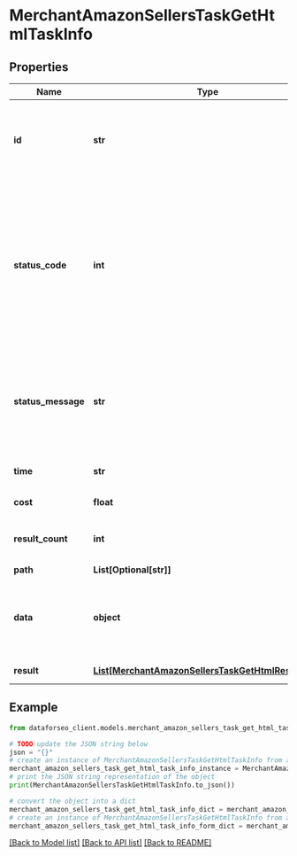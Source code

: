 # MerchantAmazonSellersTaskGetHtmlTaskInfo


## Properties

Name | Type | Description | Notes
------------ | ------------- | ------------- | -------------
**id** | **str** | task identifier unique task identifier in our system in the UUID format | [optional] 
**status_code** | **int** | status code of the task generated by DataForSEO, can be within the following range: 10000-60000 you can find the full list of the response codes here | [optional] 
**status_message** | **str** | informational message of the task you can find the full list of general informational messages here | [optional] 
**time** | **str** | execution time, seconds | [optional] 
**cost** | **float** | total tasks cost, USD | [optional] 
**result_count** | **int** | number of elements in the result array | [optional] 
**path** | **List[Optional[str]]** | URL path | [optional] 
**data** | **object** | contains the same parameters that you specified in the POST request | [optional] 
**result** | [**List[MerchantAmazonSellersTaskGetHtmlResultInfo]**](MerchantAmazonSellersTaskGetHtmlResultInfo.md) | array of results | [optional] 

## Example

```python
from dataforseo_client.models.merchant_amazon_sellers_task_get_html_task_info import MerchantAmazonSellersTaskGetHtmlTaskInfo

# TODO update the JSON string below
json = "{}"
# create an instance of MerchantAmazonSellersTaskGetHtmlTaskInfo from a JSON string
merchant_amazon_sellers_task_get_html_task_info_instance = MerchantAmazonSellersTaskGetHtmlTaskInfo.from_json(json)
# print the JSON string representation of the object
print(MerchantAmazonSellersTaskGetHtmlTaskInfo.to_json())

# convert the object into a dict
merchant_amazon_sellers_task_get_html_task_info_dict = merchant_amazon_sellers_task_get_html_task_info_instance.to_dict()
# create an instance of MerchantAmazonSellersTaskGetHtmlTaskInfo from a dict
merchant_amazon_sellers_task_get_html_task_info_form_dict = merchant_amazon_sellers_task_get_html_task_info.from_dict(merchant_amazon_sellers_task_get_html_task_info_dict)
```
[[Back to Model list]](../README.md#documentation-for-models) [[Back to API list]](../README.md#documentation-for-api-endpoints) [[Back to README]](../README.md)


